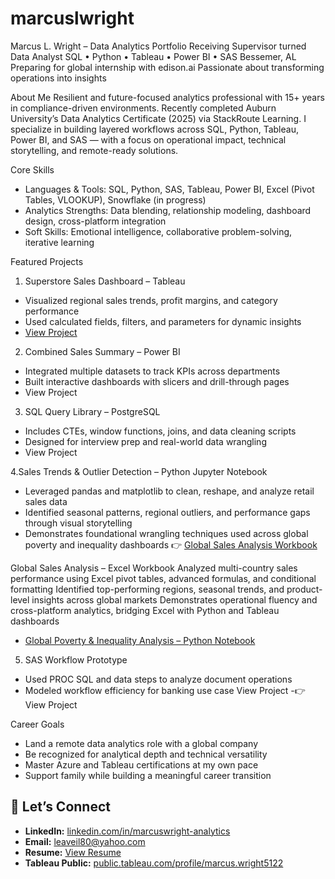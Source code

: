 # marcuslwright
Marcus L. Wright – Data Analytics Portfolio
Receiving Supervisor turned Data Analyst  SQL • Python • Tableau • Power BI • SAS
Bessemer, AL  Preparing for global internship with edison.ai  Passionate about transforming operations into insights

 About Me
Resilient and future-focused analytics professional with 15+ years in compliance-driven environments. Recently completed Auburn University’s Data Analytics Certificate (2025) via StackRoute Learning. I specialize in building layered workflows across SQL, Python, Tableau, Power BI, and SAS — with a focus on operational impact, technical storytelling, and remote-ready solutions.

 Core Skills
- Languages & Tools: SQL, Python, SAS, Tableau, Power BI, Excel (Pivot Tables, VLOOKUP), Snowflake (in progress)
- Analytics Strengths: Data blending, relationship modeling, dashboard design, cross-platform integration
- Soft Skills: Emotional intelligence, collaborative problem-solving, iterative learning

 Featured Projects
1. Superstore Sales Dashboard – Tableau
- Visualized regional sales trends, profit margins, and category performance
- Used calculated fields, filters, and parameters for dynamic insights
- [View Project](https://public.tableau.com/app/profile/marcus.wright5122/viz/Retail_Performance_Dashboard_2025/RetailSalesTrendsTableauShowcase)
2. Combined Sales Summary – Power BI
- Integrated multiple datasets to track KPIs across departments
- Built interactive dashboards with slicers and drill-through pages
- View Project
3. SQL Query Library – PostgreSQL
- Includes CTEs, window functions, joins, and data cleaning scripts
- Designed for interview prep and real-world data wrangling
- View Project

4.Sales Trends & Outlier Detection – Python Jupyter Notebook
- Leveraged pandas and matplotlib to clean, reshape, and analyze retail sales data
- Identified seasonal patterns, regional outliers, and performance gaps through visual storytelling
- Demonstrates foundational wrangling techniques used across global poverty and inequality dashboards
 👉   [Global Sales Analysis Workbook](https://github.com/marcuslwright/heathion333/blob/main/dashboards/Global_sales_Analysis_Marcus%20Wright.xlsx)

 Global Sales Analysis – Excel Workbook
Analyzed multi-country sales performance using Excel pivot tables, advanced formulas, and conditional formatting
Identified top-performing regions, seasonal trends, and product-level insights across global markets
Demonstrates operational fluency and cross-platform analytics, bridging Excel with Python and Tableau dashboards
-  [Global Poverty & Inequality Analysis – Python Notebook](https://github.com/marcuslwright/heathion333/blob/main/poverty_analysis_worldbank.ipynb)

5. SAS Workflow Prototype
- Used PROC SQL and data steps to analyze document operations
- Modeled workflow efficiency for banking use case
   View Project
-👉 View Project

 Career Goals
- Land a remote data analytics role with a global company
- Be recognized for analytical depth and technical versatility
- Master Azure and Tableau certifications at my own pace
- Support family while building a meaningful career transition


## 🤝 Let’s Connect

- **LinkedIn:** [linkedin.com/in/marcuswright-analytics](https://www.linkedin.com/in/marcuswright-analytics)  
- **Email:** leaveil80@yahoo.com  
- **Resume:** [View Resume](https://github.com/marcuslwright/resume/blob/main/Marcus_Wright_Resume.pdf)  
- **Tableau Public:** [public.tableau.com/profile/marcus.wright5122](https://public.tableau.com/app/profile/marcus.wright5122)
